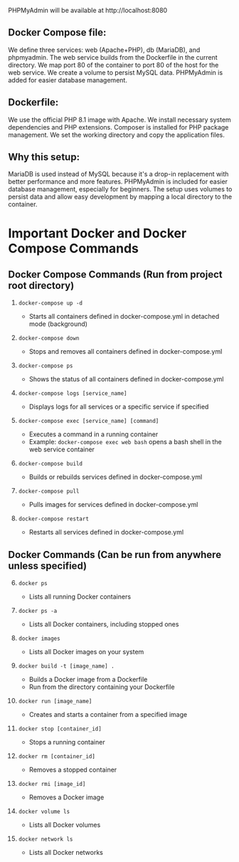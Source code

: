 PHPMyAdmin will be available at http://localhost:8080

## Docker Compose file:

We define three services: web (Apache+PHP), db (MariaDB), and phpmyadmin.
The web service builds from the Dockerfile in the current directory.
We map port 80 of the container to port 80 of the host for the web service.
We create a volume to persist MySQL data.
PHPMyAdmin is added for easier database management.

## Dockerfile:

We use the official PHP 8.1 image with Apache.
We install necessary system dependencies and PHP extensions.
Composer is installed for PHP package management.
We set the working directory and copy the application files.

## Why this setup:

MariaDB is used instead of MySQL because it's a drop-in replacement with better performance and more features.
PHPMyAdmin is included for easier database management, especially for beginners.
The setup uses volumes to persist data and allow easy development by mapping a local directory to the container.

# Important Docker and Docker Compose Commands

## Docker Compose Commands (Run from project root directory)

1. `docker-compose up -d`

   - Starts all containers defined in docker-compose.yml in detached mode (background)

2. `docker-compose down`

   - Stops and removes all containers defined in docker-compose.yml

3. `docker-compose ps`

   - Shows the status of all containers defined in docker-compose.yml

4. `docker-compose logs [service_name]`

   - Displays logs for all services or a specific service if specified

5. `docker-compose exec [service_name] [command]`

   - Executes a command in a running container
   - Example: `docker-compose exec web bash` opens a bash shell in the web service container

6. `docker-compose build`

   - Builds or rebuilds services defined in docker-compose.yml

7. `docker-compose pull`

   - Pulls images for services defined in docker-compose.yml

8. `docker-compose restart`
   - Restarts all services defined in docker-compose.yml

## Docker Commands (Can be run from anywhere unless specified)

6. `docker ps`

   - Lists all running Docker containers

7. `docker ps -a`

   - Lists all Docker containers, including stopped ones

8. `docker images`

   - Lists all Docker images on your system

9. `docker build -t [image_name] .`

   - Builds a Docker image from a Dockerfile
   - Run from the directory containing your Dockerfile

10. `docker run [image_name]`

    - Creates and starts a container from a specified image

11. `docker stop [container_id]`

    - Stops a running container

12. `docker rm [container_id]`

    - Removes a stopped container

13. `docker rmi [image_id]`

    - Removes a Docker image

14. `docker volume ls`

    - Lists all Docker volumes

15. `docker network ls`
    - Lists all Docker networks
